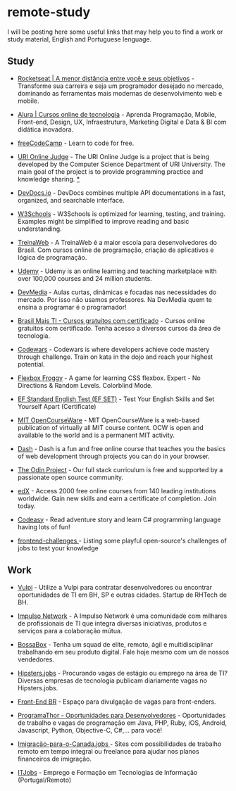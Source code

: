 # remote-study
I will be posting here some useful links that may help you to find a work or study material, English and Portuguese lenguage.

## Study
- <a href="https://rocketseat.com.br/">Rocketseat | A menor distância entre você e seus objetivos</a> - Transforme sua carreira e seja um programador desejado no mercado, dominando as ferramentas mais modernas de desenvolvimento web e mobile.

- <a href="https://www.alura.com.br/">Alura | Cursos online de tecnologia</a> - Aprenda Programação, Mobile, Front-end, Design, UX, Infraestrutura, Marketing Digital e Data & BI com didática inovadora.

- <a href="https://www.freecodecamp.org/">freeCodeCamp</a> - Learn to code for free.

- <a href="https://www.urionlinejudge.com.br">URI Online Judge</a> - The URI Online Judge is a project that is being developed by the Computer Science Department of URI University. The main goal of the project is to provide programming practice and knowledge sharing. <a href="https://github.com/edn9/uri">*</a>

- <a href="https://devdocs.io/">DevDocs.io</a> - DevDocs combines multiple API documentations in a fast, organized, and searchable interface.

- <a href="https://www.w3schools.com/">W3Schools</a> - W3Schools is optimized for learning, testing, and training. Examples might be simplified to improve reading and basic understanding.

- <a href="https://www.treinaweb.com.br/">TreinaWeb</a> - A TreinaWeb é a maior escola para desenvolvedores do Brasil. Com cursos online de programação, criação de aplicativos e lógica de programação.

- <a href="https://www.udemy.com/">Udemy</a> - Udemy is an online learning and teaching marketplace with over 100,000 courses and 24 million students.

- <a href="https://www.devmedia.com.br/">DevMedia</a> - Aulas curtas, dinâmicas e focadas nas necessidades do mercado. Por isso não usamos professores. Na DevMedia quem te ensina a programar é o programador!

- <a href="http://www.brasilmaisti.com.br/index.php/pt-br/">Brasil Mais TI - Cursos gratuitos com certificado</a> - Cursos online gratuitos com certificado. Tenha acesso a diversos cursos da área de tecnologia.

- <a href="https://www.codewars.com/">Codewars</a> - Codewars is where developers achieve code mastery through challenge. Train on kata in the dojo and reach your highest potential.

- <a href="https://flexboxfroggy.com/">Flexbox Froggy</a> - A game for learning CSS flexbox. Expert - No Directions & Random Levels. Colorblind Mode.

- <a href="https://www.efset.org/">EF Standard English Test (EF SET)</a> - Test Your English Skills and Set Yourself Apart (Certificate)

- <a href="https://ocw.mit.edu/index.htm">MIT OpenCourseWare</a> - MIT OpenCourseWare is a web-based publication of virtually all MIT course content. OCW is open and available to the world and is a permanent MIT activity.

- <a href="https://dash.generalassemb.ly/">Dash</a> - Dash is a fun and free online course that teaches you the basics of web development through projects you can do in your browser.

- <a href="https://www.theodinproject.com/home">The Odin Project</a> - Our full stack curriculum is free and supported by a passionate open source community.

- <a href="https://www.edx.org/">edX</a> - Access 2000 free online courses from 140 leading institutions worldwide. Gain new skills and earn a certificate of completion. Join today.

- <a href="https://codeasy.net/">Codeasy</a> - Read adventure story and learn C# programming language having lots of fun!

- <a href="https://github.com/felipefialho/frontend-challenges">frontend-challenges
</a> - Listing some playful open-source's challenges of jobs to test your knowledge 

 <!--
- <a href=""></a> - 
-->

## Work

- <a href="https://vulpi.com.br/">Vulpi</a> - Utilize a Vulpi para contratar desenvolvedores ou encontrar oportunidades de TI em BH, SP e outras cidades. Startup de RHTech de BH.

- <a href="https://impulso.network">Impulso Network</a> - A Impulso Network é uma comunidade com milhares de profissionais de TI que integra diversas iniciativas, produtos e serviços para a colaboração mútua.

- <a href="https://bossabox.com">BossaBox</a> - Tenha um squad de elite, remoto, ágil e multidisciplinar trabalhando em seu produto digital. Fale hoje mesmo com um de nossos vendedores.

- <a href="https://hipsters.jobs/">Hipsters.jobs</a> - Procurando vagas de estágio ou emprego na área de TI? Diversas empresas de tecnologia publicam diariamente vagas no Hipsters.jobs.

- <a href="https://github.com/frontendbr/vagas">Front-End BR</a> - Espaço para divulgação de vagas para front-enders.

- <a href="https://programathor.com.br/">ProgramaThor - Oportunidades para Desenvolvedores</a> - Oportunidades de trabalho e vagas de programação em Java, PHP, Ruby, iOS, Android, Javascript, Python, Objective-C, C#,... para você!

- <a href="https://github.com/ti-no-canada/imigracao-para-o-canada#sites-com-possibilidades-de-trabalho-remoto-em-tempo-integral-ou-freelance-para-ajudar-nos-planos-financeiros-de-imigra%C3%A7%C3%A3o">Imigração-para-o-Canada.jobs
</a> - Sites com possibilidades de trabalho remoto em tempo integral ou freelance para ajudar nos planos financeiros de imigração.

- <a href="https://www.itjobs.pt/">ITJobs</a> - Emprego e Formação em Tecnologias de Informação (Portugal/Remoto)

